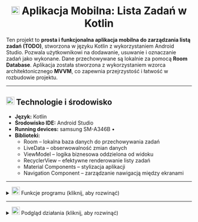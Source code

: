 
<h1 align="center"><img src="https://img.icons8.com/ios-filled/50/FFFFFF/android.png" height="22px" /> Aplikacja Mobilna: Lista Zadań w Kotlin</h1>

Ten projekt to **prosta i funkcjonalna aplikacja mobilna do zarządzania listą zadań (TODO)**, stworzona w języku Kotlin z wykorzystaniem Android Studio. Pozwala użytkownikowi na dodawanie, usuwanie i oznaczanie zadań jako wykonane. Dane przechowywane są lokalnie za pomocą **Room Database**. Aplikacja została stworzona z wykorzystaniem wzorca architektonicznego **MVVM**, co zapewnia przejrzystość i łatwość w rozbudowie projektu.

---

## <img src="https://img.icons8.com/pastel-glyph/64/FFFFFF/code--v2.png" height="22px" /> Technologie i środowisko

- **Język:** Kotlin
- **Środowisko IDE:** Android Studio  
- **Running devices:** samsung SM-A346B •  
- **Biblioteki:**
  - Room – lokalna baza danych do przechowywania zadań
  - LiveData – obserwowalność zmian danych
  - ViewModel – logika biznesowa oddzielona od widoku
  - RecyclerView – efektywne renderowanie listy zadań
  - Material Components – stylizacja aplikacji
  - Navigation Component – zarządzanie nawigacją między ekranami

---

<details>
  <summary><img src="https://img.icons8.com/ios-filled/50/FFFFFF/pin.png" height="22px"/> Funkcje programu (kliknij, aby rozwinąć)</summary>

---

<details>
  <summary>📄 <strong><span style="color:#4a90e2">MainActivity.kt</span></strong> – główna aktywność (kliknij, aby rozwinąć)</summary>

- Inicjalizuje całą aplikację Compose.
- Ustawia motyw (jasny/ciemny) z możliwością przełączania.
- Obsługuje nawigację pomiędzy ekranami listy i edycji notatek.
- Inicjalizuje bazę danych i ViewModel z repozytorium.
- Przykładowo usuwa wszystkie notatki przy starcie (do testów).

</details>

---

<details>
  <summary>📄 <strong><span style="color:#7b8d8e">Note.kt</span></strong> – model danych (kliknij, aby rozwinąć)</summary>

- Klasa danych reprezentująca notatkę.
- Oznaczona jako `@Entity` dla Room Database.
- Pola: `id`, `title`, `content`.

</details>

---

<details>
  <summary>📄 <strong><span style="color:#9b59b6">NoteDao.kt</span></strong> – interfejs DAO (kliknij, aby rozwinąć)</summary>

- Udostępnia operacje na bazie danych:
  - `getAllNotes()`: zwraca wszystkie notatki jako `Flow<List<Note>>`
  - `getNoteById(id)`: pobiera notatkę po ID
  - `addNote(note)`: dodaje lub aktualizuje notatkę
  - `deleteNote(note)`: usuwa notatkę
  - `deleteAllNotes()`: usuwa wszystkie notatki

</details>

---

<details>
  <summary>📄 <strong><span style="color:#2ecc71">NoteDatabase.kt</span></strong> – konfiguracja bazy danych (kliknij, aby rozwinąć)</summary>

- Tworzy bazę danych Room z encją `Note` i DAO `NoteDao`.
- Zawiera mechanizm singletonowy dla jednej instancji bazy.

</details>

---

<details>
  <summary>📄 <strong><span style="color:#f39c12">NoteRepository.kt</span></strong> – warstwa pośrednia (kliknij, aby rozwinąć)</summary>

- Oddziela logikę bazodanową od ViewModelu.
- Udostępnia metody `addNote`, `getNoteById`, `deleteNote`, `deleteAllNotes`.
- `notes`: przepływ wszystkich notatek jako `Flow<List<Note>>`.

</details>

---

<details>
  <summary>📄 <strong><span style="color:#e67e22">NoteViewModel.kt</span></strong> – logika widoku (kliknij, aby rozwinąć)</summary>

- Łączy repozytorium z interfejsem UI.
- Przechowuje i aktualizuje listę notatek oraz notatkę aktualnie edytowaną.
- Udostępnia metody: `addNote`, `updateNote`, `deleteNote`, `loadNote`, `clearCurrentNote`.

</details>

---

<details>
  <summary>📄 <strong><span style="color:#3498db">AddEditNoteScreen.kt</span></strong> – ekran dodawania/edycji notatki (kliknij, aby rozwinąć)</summary>

- Dynamiczny ekran służący do dodawania lub edytowania notatki.
- Obsługuje wprowadzenie tytułu i treści notatki.
- Używa ViewModelu do załadowania notatki i zapisania zmian.
- Zawiera przyciski: „Zapisz” i „Anuluj”.

</details>

---

<details>
  <summary>📄 <strong><span style="color:#1abc9c">NoteListScreen.kt</span></strong> – ekran listy notatek (kliknij, aby rozwinąć)</summary>

- Wyświetla listę wszystkich notatek.
- Umożliwia przejście do ekranu edycji po kliknięciu na notatkę.
- Zawiera przycisk do przełączenia motywu (jasny/ciemny).
- Posiada `FloatingActionButton` do dodawania nowych notatek.

</details>

---

<details>
  <summary>📄 <strong><span style="color:#8e44ad">NoteCard.kt</span></strong> – komponent UI notatki (kliknij, aby rozwinąć)</summary>

- Komponent wyświetlający pojedynczą notatkę w formie karty.
- Umożliwia kliknięcie i przejście do edycji notatki.
- Styl oparty na Material3 z tytułem i treścią.

</details>

</details>

---

<details>
  <summary><img src="https://img.icons8.com/ios-filled/50/FFFFFF/camera.png" height="22px"/> Podgląd działania (kliknij, aby rozwinąć)</summary>

Poniżej przykładowe wyniki działania aplikacji:

![Podgląd działania](images/foto1.png)  
![Podgląd działania](images/foto2.png)  
![Podgląd działania](images/foto3.png)  
![Podgląd działania](images/foto4.png)  
![Podgląd działania](images/foto5.png)  

</details>
